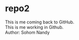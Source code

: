 # repo2
This is me coming back to GitHub.
<br>
This is me working in Github.
<br>
Author: Sohom Nandy
